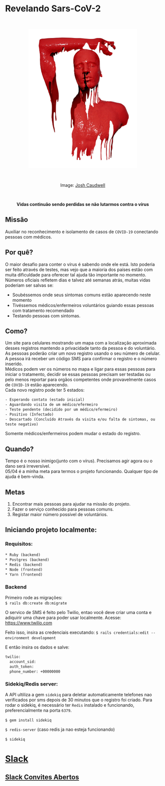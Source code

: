 # Revelando Sars-CoV-2

<br />
<p align="center">
  <img width="353" height="450" src="./JoshCaudwell.jpg?sanitize=true"
  alt="JoshCaudwell art" />
</p>
<br />
<p align="center">
  Image: <a href="https://www.joshcaudwell.com/">Josh Caudwell</a>
</p>
<br />
<p align="center">
  <strong>
  Vidas continuão sendo perdidas se não lutarmos contra o vírus
  </strong>
</p>

## Missão

Auxiliar no reconhecimento e isolamento de casos de `COVID-19` conectando pessoas com médicos.

## Por quê?

O maior desafio para conter o vírus é sabendo onde ele está. Isto poderia ser
feito através de testes, mas vejo que a maioria dos países estão com muita
dificuldade para oferecer tal ajuda tão importante no momento.  
Números oficiais refletem dias e talvez até semanas atrás, muitas vidas poderiam
ser salvas se: 
- Soubéssemos onde seus sintomas comuns estão aparecendo
neste momento 
- Tivéssemos médicos/enfermeiros voluntários guiando essas 
pessoas com tratamento recomendado 
- Testando pessoas com sintomas.

## Como?

Um site para celulares mostrando um mapa com a localização aproximada desses
registros mantendo a privacidade tanto da pessoa e do voluntário.  
As pessoas poderão criar um novo registro usando o seu número de celular.  
A pessoa irá receber um código SMS para confirmar o registro e o
número inserido.  
Médicos podem ver os números no mapa e ligar para essas pessoas para iniciar
o tratamento, decidir se essas pessoas precisam ser testadas ou pelo menos
reportar para orgãos competentes onde provavelmente casos de `COVID-19` estão
aparecendo.  
Cada novo registro pode ter 5 estados:

    - Esperando contato (estado inicial)
    - Aguardando visita de um médico/efermeiro
    - Teste pendente (decidido por um médico/efermeiro)
    - Positivo (Infectado)
    - Descartado (Concluído Através da visita e/ou falta de sintomas, ou teste negativo)


Somente médicos/enfermeiros podem mudar o estado do registro.

## Quando?

Tempo é o nosso inimigo(junto com o vírus). Precisamos agir agora ou o dano será
irreversível.  
05/04 é a minha meta para termos o projeto funcionando.
Qualquer tipo de ajuda é bem-vinda.

## Metas

1. Encontrar mais pessoas para ajudar na missão do projeto.
2. Fazer o serviço conhecido para pessoas comuns.
3. Registar maior número possível de voluntários.

## Iniciando projeto localmente:

### Requisitos:
    * Ruby (backend)
    * Postgres (backend)
    * Redis (backend)
    * Node (frontend)
    * Yarn (frontend)

### Backend
 Primeiro rode as migrações:  
`$ rails db:create db:migrate`  

O servico de SMS é feito pelo Twilio, entao você deve criar uma conta e
adiquirir uma chave para poder usar localmente. 
Acesse: https://www.twilio.com

Feito isso, insira as credenciais executando:
`$ rails credentials:edit --environment development`

E então insira os dados e salve:
``````
twilio:  
  account_sid:  
  auth_token:   
  phone_number: +00000000
``````

### Sidekiq/Redis server:
A API ultiliza a gem `sidekiq` para deletar automaticamente telefones nao
verificados por sms depois de 30 minutos que o registro foi criado.
Para rodar o sidekiq, é necessário ter `Redis` instalado e funcionando,
preferencialmente na porta `6379`.

`$ gem install sidekiq`

`$ redis-server` (caso redis ja nao esteja funcionando)

`$ sidekiq`

# [Slack](https://soscovid-19.slack.com) 

## [Slack Convites Abertos](https://join.slack.com/t/soscovid-19/shared_invite/zt-dfmc8cz4-3ksiDqD9VElWC~6tlHzWkA)
